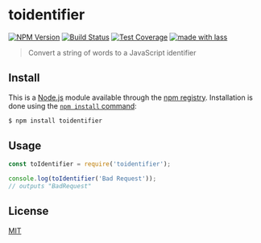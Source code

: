 # toidentifier

[![NPM Version][npm-image]][npm-url]
[![Build Status][travis-image]][travis-url]
[![Test Coverage][codecov-image]][codecov-url]
[![made with lass](https://img.shields.io/badge/made_with-lass-95CC28.svg)](https://lass.js.org)

> Convert a string of words to a JavaScript identifier

## Install

This is a [Node.js](https://nodejs.org/en/) module available through the
[npm registry](https://www.npmjs.com/). Installation is done using the
[`npm install` command](https://docs.npmjs.com/getting-started/installing-npm-packages-locally):

```bash
$ npm install toidentifier
```

## Usage

```js
const toIdentifier = require('toidentifier');

console.log(toIdentifier('Bad Request'));
// outputs "BadRequest"
```


## License

[MIT](LICENSE)

[codecov-image]: https://img.shields.io/codecov/c/github/component/toidentifier.svg
[codecov-url]: https://codecov.io/gh/component/toidentifier
[npm-image]: https://img.shields.io/npm/v/toidentifier.svg
[npm-url]: https://npmjs.org/package/toidentifier
[travis-image]: https://img.shields.io/travis/component/toidentifier/master.svg
[travis-url]: https://travis-ci.org/component/toidentifier


##

[npm]: https://www.npmjs.com/

[yarn]: https://yarnpkg.com/
